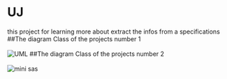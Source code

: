 # UJ
this project for learning more about extract the infos from a specifications <br>
##The diagram Class of the projects number 1 <br><br>
![UML](https://github.com/Achchaimae/UJ/assets/92895971/8d3476bc-2eea-476c-adef-30e4946b8443)
##The diagram Class of the projects number 2 <br><br>
![mini sas](https://github.com/Achchaimae/UJ/assets/92895971/a6b1ab46-89f4-4848-8f57-0508b3984ea9)
